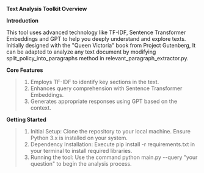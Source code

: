 **Text Analysis Toolkit Overview**

**Introduction**


This tool uses advanced technology like TF-IDF, Sentence Transformer Embeddings
and GPT to help you deeply understand and explore texts.
Initially designed with the "Queen Victoria" book from Project Gutenberg, 
It can be adapted to analyze any text document by modifying split_policy_into_paragraphs method 
in relevant_paragraph_extractor.py.

**Core Features**

>1) Employs TF-IDF to identify key sections in the text.
>2) Enhances query comprehension with Sentence Transformer Embeddings.
>3) Generates appropriate responses using GPT based on the context.

**Getting Started**
>1) Initial Setup: Clone the repository to your local machine. Ensure Python 3.x is installed on your system.
>2) Dependency Installation: Execute pip install -r requirements.txt in your terminal to install required libraries.
>3) Running the tool: Use the command python main.py --query "your question" to begin the analysis process.